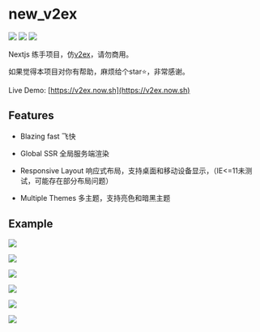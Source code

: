 # new_v2ex

![](https://github.com/sedgwickz/new_v2ex/workflows/CI/badge.svg)  ![](https://img.shields.io/uptimerobot/status/m785148416-b517af164156db5e07cde62d?label=%E6%BA%90v2ex) ![](https://img.shields.io/uptimerobot/status/m785147913-d58edfa2bd5be6d6125857ed?label=%E6%9C%AC%E7%AB%99)

Nextjs 练手项目，仿[v2ex](https://v2ex.com)，请勿商用。

如果觉得本项目对你有帮助，麻烦给个star⭐️，非常感谢。

Live Demo: [https://v2ex.now.sh](https://v2ex.now.sh)

## Features

- Blazing fast 飞快

- Global SSR 全局服务端渲染

- Responsive Layout 响应式布局，支持桌面和移动设备显示，（IE<=11未测试，可能存在部分布局问题）

- Multiple Themes 多主题，支持亮色和暗黑主题

## Example

![](/images/Screenshot1.png)

![](/images/Screenshot2.png)

![](/images/Screenshot3.png)

![](/images/Screenshot6.png)

![](/images/Screenshot4.png)

![](/images/Screenshot5.png)


